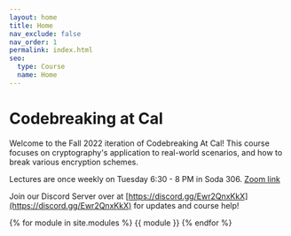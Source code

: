 ```yaml
---
layout: home
title: Home
nav_exclude: false
nav_order: 1
permalink: index.html
seo:
  type: Course
  name: Home
---
```


# Codebreaking at Cal

Welcome to the Fall 2022 iteration of Codebreaking At Cal! This course focuses on cryptography's application to real-world scenarios, and how to break various encryption schemes. 

Lectures are once weekly on Tuesday 6:30 - 8 PM in Soda 306. [Zoom link](https://berkeley.zoom.us/j/94249910215)

Join our Discord Server over at [https://discord.gg/Ewr2QnxKkX](https://discord.gg/Ewr2QnxKkX) for updates and course help!

{% for module in site.modules %}
{{ module }}
{% endfor %}

